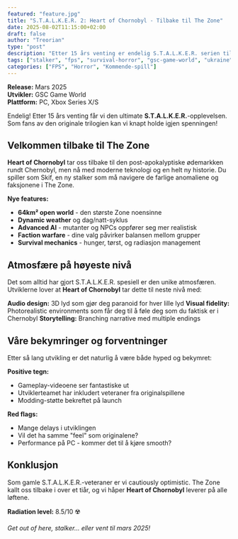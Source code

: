 ```yaml
---
featured: "feature.jpg"
title: "S.T.A.L.K.E.R. 2: Heart of Chornobyl - Tilbake til The Zone"  
date: 2025-08-02T11:15:00+02:00
draft: false
author: "Treorian"
type: "post"
description: "Etter 15 års venting er endelig S.T.A.L.K.E.R. serien tilbake. Heart of Chornobyl lover den ultimate post-apokalyptiske opplevelsen."
tags: ["stalker", "fps", "survival-horror", "gsc-game-world", "ukraine"]
categories: ["FPS", "Horror", "Kommende-spill"]
---
```


**Release:** Mars 2025  
**Utvikler:** GSC Game World  
**Plattform:** PC, Xbox Series X/S

Endelig! Etter 15 års venting får vi den ultimate **S.T.A.L.K.E.R.**-opplevelsen. Som fans av den originale trilogien kan vi knapt holde igjen spenningen!

## Velkommen tilbake til The Zone

**Heart of Chornobyl** tar oss tilbake til den post-apokalyptiske ødemarkken rundt Chernobyl, men nå med moderne teknologi og en helt ny historie. Du spiller som Skif, en ny stalker som må navigere de farlige anomaliene og faksjonene i The Zone.

**Nye features:**
- **64km² open world** - den største Zone noensinne
- **Dynamic weather** og dag/natt-syklus
- **Advanced AI** - mutanter og NPCs oppfører seg mer realistisk
- **Faction warfare** - dine valg påvirker balansen mellom grupper
- **Survival mechanics** - hunger, tørst, og radiasjon management

## Atmosfære på høyeste nivå

Det som alltid har gjort S.T.A.L.K.E.R. spesiell er den unike atmosfæren. Utviklerne lover at **Heart of Chornobyl** tar dette til neste nivå med:

**Audio design:** 3D lyd som gjør deg paranoid for hver lille lyd
**Visual fidelity:** Photorealistic environments som får deg til å føle deg som du faktisk er i Chernobyl
**Storytelling:** Branching narrative med multiple endings

## Våre bekymringer og forventninger

Etter så lang utvikling er det naturlig å være både hyped og bekymret:

**Positive tegn:**
- Gameplay-videoene ser fantastiske ut
- Utviklerteamet har inkludert veteraner fra originalspillene
- Modding-støtte bekreftet på launch

**Red flags:**
- Mange delays i utviklingen
- Vil det ha samme "feel" som originalene?
- Performance på PC - kommer det til å kjøre smooth?

## Konklusjon

Som gamle S.T.A.L.K.E.R.-veteraner er vi cautiously optimistic. The Zone kallt oss tilbake i over et tiår, og vi håper **Heart of Chornobyl** leverer på alle løftene.

**Radiation level:** 8.5/10 ☢️

*Get out of here, stalker... eller vent til mars 2025!*